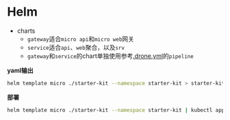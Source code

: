# Helm

- charts
    - `gateway`适合`micro api`和`micro web`网关
    - `service`适合`api`、`web`聚合，以及`srv`
    - `gateway`和`service`的chart单独使用参考[.drone.yml](/.drone.yml)的`pipeline`

**yaml输出**
```bash
helm template micro ./starter-kit --namespace starter-kit > starter-kit.yaml
```

**部署**
```bash
helm template micro ./starter-kit --namespace starter-kit | kubectl apply -f -
```
